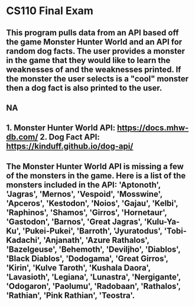 # CS110 Final Exam

## This program pulls data from an API based off the game Monster Hunter World and an API for random dog facts. The user provides a monster in the game that they would like to learn the weaknesses of and the weaknesses printed. If the monster the user selects is a "cool" monster then a dog fact is also printed to the user. 

## NA

## 1. Monster Hunter World API: https://docs.mhw-db.com/ 2. Dog Fact API: https://kinduff.github.io/dog-api/

## The Monster Hunter World API is missing a few of the monsters in the game. Here is a list of the monsters included in the API: 'Aptonoth', 'Jagras', 'Mernos', 'Vespoid', 'Mosswine', 'Apceros', 'Kestodon', 'Noios', 'Gajau', 'Kelbi', 'Raphinos', 'Shamos', 'Girros', 'Hornetaur', 'Gastodon', 'Barnos', 'Great Jagras', 'Kulu-Ya-Ku', 'Pukei-Pukei', 'Barroth', 'Jyuratodus', 'Tobi-Kadachi', 'Anjanath', 'Azure Rathalos', 'Bazelgeuse', 'Behemoth', 'Deviljho', 'Diablos', 'Black Diablos', 'Dodogama', 'Great Girros', 'Kirin', 'Kulve Taroth', 'Kushala Daora', 'Lavasioth', 'Legiana', 'Lunastra', 'Nergigante', 'Odogaron', 'Paolumu', 'Radobaan', 'Rathalos', 'Rathian', 'Pink Rathian', 'Teostra'.